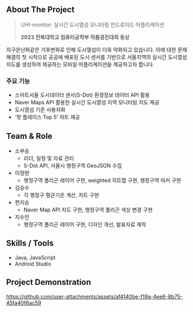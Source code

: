 ## About The Project

> UHI-monitor: 실시간 도시열섬 모니터링 안드로이드 어플리케이션
> 
> **2023 전북대학교 컴퓨터공학부 작품경진대회 동상**

지구온난화같은 기후변화로 인해 도시열섬이 더욱 악화되고 있습니다. 이에 대한 문제 해결의 첫 시작으로 공공에 배포된 도시 센서를 기반으로 서울지역의 실시간 도시열섬 지도를 생성하여 제공하는 모바일 어플리케이션을 제공하고자 합니다.

### 주요 기능

- 스마트서울 도시데이터 센서(S-Dot) 환경정보 데이터 API 활용
- Naver Maps API 활용한 실시간 도시열섬 지역 모니터링 지도 제공
- 도시열섬 기준 사용자화
- ‘핫 플레이스 Top 5’ 차트 제공

## Team & Role

- 소부승
    - 리더, 일정 및 자료 관리
    - S-Dot API, 서울시 행정구역 GeoJSON 수집
- 이정현
    - 행정구역 폴리곤 레이어 구현, weighted 히트맵 구현, 행정구역 마커 구현
- 김승수
    - 각 행정구 평균기온 계산, 차트 구현
- 편지승
    - Naver Map API 지도 구현, 행정구역 폴리곤 색상 변경 구현
- 지수인
    - 행정구역 폴리곤 레이어 구현, 디자인 개선, 발표자료 제작

## Skills / Tools

- Java, JavaScript
- Android Studio

## Project Demonstration

https://github.com/user-attachments/assets/af4140be-f19a-4ee6-8b75-45fa40f6ac59


